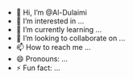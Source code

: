 - 👋 Hi, I’m @Al-Dulaimi
- 👀 I’m interested in ...
- 🌱 I’m currently learning ...
- 💞️ I’m looking to collaborate on ...
- 📫 How to reach me ...
- 😄 Pronouns: ...
- ⚡ Fun fact: ...

<!---
Al-Dulaimi/Al-Dulaimi is a ✨ special ✨ repository because its `README.md` (this file) appears on your GitHub profile.
You can click the Preview link to take a look at your changes.
--->
